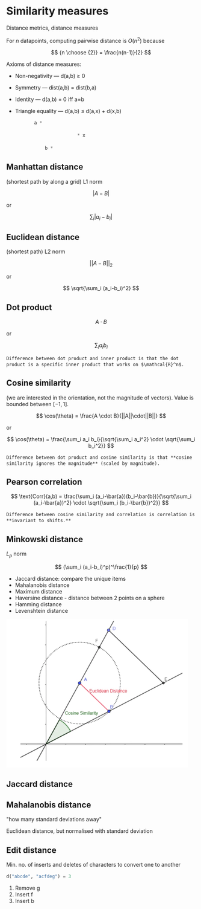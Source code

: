 # Similarity measures

Distance metrics, distance measures

For $n$ datapoints, computing pairwise distance is $O(n^2)$ because 

$$
{n \choose {2}} = \frac{n(n-1)}{2}
$$

Axioms of distance measures:

- Non-negativity — d(a,b) ≥ 0
- Symmetry — dist(a,b) = dist(b,a)
- Identity — d(a,b) = 0 iff a=b
- Triangle equality — d(a,b) ≤ d(a,x) + d(x,b)
    
    ```python
           a *
     
                           * x
    
               b *
    ```

## Manhattan distance

(shortest path by along a grid) L1 norm

$$
|A-B|
$$

or

$$
\sum_i |a_i-b_i|
$$

## Euclidean distance

(shortest path) L2 norm

$$
||A-B||_2
$$

or

$$
\sqrt{\sum_i (a_i-b_i)^2}
$$

## Dot product

$$
A \cdot B
$$

or

$$
\sum_i a_i b_i
$$

~~~admonish hint title="Dot product vs. inner product"
Difference between dot product and inner product is that the dot product is a specific inner product that works on $\mathcal{R}^n$.
~~~

## Cosine similarity

(we are interested in the orientation, not the magnitude of vectors). Value is bounded between $[-1,1]$.

$$
\cos(\theta) = \frac{A \cdot B}{||A||\cdot||B||}
$$

or

$$
\cos(\theta) = \frac{\sum_i a_i b_i}{\sqrt{\sum_i a_i^2} \cdot \sqrt{\sum_i b_i^2}}
$$

~~~admonish hint title="Dot product vs. cosine similarity"
Difference between dot product and cosine similarity is that **cosine similarity ignores the magnitude** (scaled by magnitude).
~~~

## Pearson correlation

$$
\text{Corr}(a,b) = \frac{\sum_i (a_i-\bar{a})(b_i-\bar{b})}{\sqrt{\sum_i (a_i-\bar{a})^2} \cdot \sqrt{\sum_i (b_i-\bar{b})^2}}
$$

~~~admonish hint title="Cosine similarity vs. correlation"
Difference between cosine similarity and correlation is correlation is **invariant to shifts.**
~~~

## Minkowski distance

$L_p$ norm

$$
(\sum_i (a_i-b_i)^p)^\frac{1}{p}
$$

- Jaccard distance: compare the unique items
- Mahalanobis distance
- Maximum distance
- Haversine distance - distance between 2 points on a sphere
- Hamming distance
- Levenshtein distance

![Euclidean distance](./Euclidean_Distance.png)

## Jaccard distance

## Mahalanobis distance
    
"how many standard deviations away"

Euclidean distance, but normalised with standard deviation

## Edit distance

Min. no. of inserts and deletes of characters to convert one to another

```python
d("abcde", "acfdeg") = 3
```

1. Remove g
2. Insert f
3. Insert b
